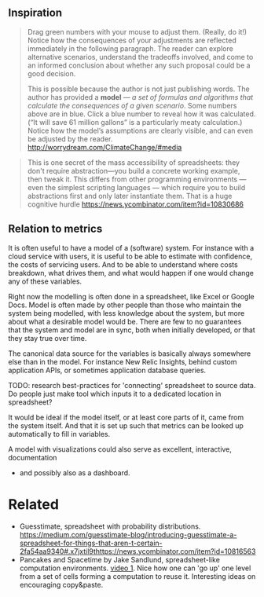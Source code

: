 
## Inspiration

> Drag green numbers with your mouse to adjust them. (Really, do it!)
> Notice how the consequences of your adjustments are reflected immediately in the following paragraph.
> The reader can explore alternative scenarios, understand the tradeoffs involved,
> and come to an informed conclusion about whether any such proposal could be a good decision.
> 
> This is possible because the author is not just publishing words.
> The author has provided a **model** — *a set of formulas and algorithms that calculate the consequences of a given scenario*.
> Some numbers above are in blue. Click a blue number to reveal how it was calculated.
> (“It will save 61 million gallons” is a particularly meaty calculation.)
>  Notice how the model’s assumptions are clearly visible, and can even be adjusted by the reader.
http://worrydream.com/ClimateChange/#media

> This is one secret of the mass accessibility of spreadsheets:
> they don't require abstraction—you build a concrete working example, then tweak it.
> This differs from other programming environments — even the simplest scripting languages —
> which require you to build abstractions first and only later instantiate them.
> That is a huge cognitive hurdle
https://news.ycombinator.com/item?id=10830686

## Relation to metrics

It is often useful to have a model of a (software) system.
For instance with a cloud service with users,
it is useful to be able to estimate with confidence, the costs of servicing users.
And to be able to understand where costs breakdown, what drives them,
and what would happen if one would change any of these variables.

Right now the modelling is often done in a spreadsheet, like Excel or Google Docs.
Model is often made by other people than those who maintain the system being modelled,
with less knowledge about the system, but more about what a desirable model would be.
There are few to no guarantees that the system and model are in sync, both when initially developed,
or that they stay true over time. 

The canonical data source for the variables is basically always somewhere else than in the model.
For instance New Relic Insights, behind custom application APIs, or sometimes application database queries.

TODO: research best-practices for 'connecting' spreadsheet to source data.
Do people just make tool which inputs it to a dedicated location in spreadsheet?

It would be ideal if the model itself, or at least core parts of it, came from the system itself.
And that it is set up such that metrics can be looked up automatically to fill in variables.

A model with visualizations could also serve as excellent, interactive, documentation
- and possibly also as a dashboard.

# Related

* Guesstimate, spreadsheet with probability distributions.
https://medium.com/guesstimate-blog/introducing-guesstimate-a-spreadsheet-for-things-that-aren-t-certain-2fa54aa9340#.x7jxtil9thttps://news.ycombinator.com/item?id=10816563
* Pancakes and Spacetime by Jake Sandlund, spreadsheet-like computation environments. [video 1](https://vimeo.com/143547307).
Nice how one can 'go up' one level from a set of cells forming a computation to reuse it. Interesting ideas on encouraging copy&paste.



